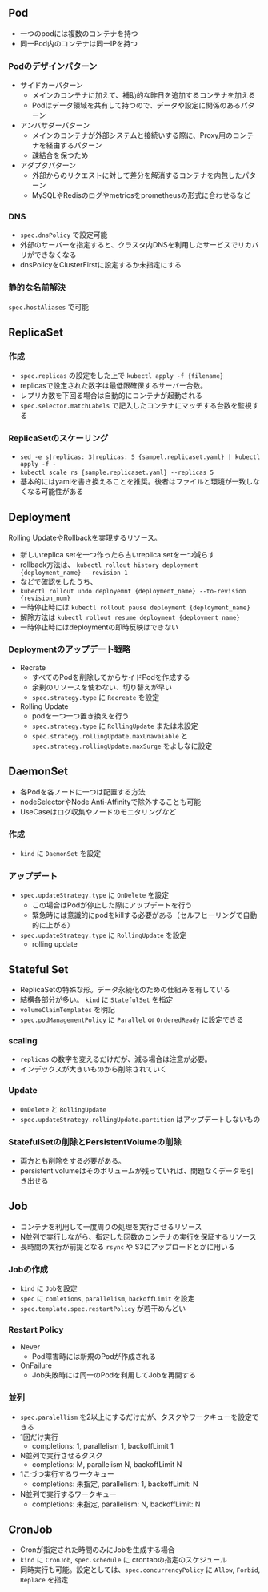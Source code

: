 ## Pod
* 一つのpodには複数のコンテナを持つ
* 同一Pod内のコンテナは同一IPを持つ

### Podのデザインパターン
* サイドカーパターン
  * メインのコンテナに加えて、補助的な昨日を追加するコンテナを加える
  * Podはデータ領域を共有して持つので、データや設定に関係のあるパターン
* アンバサダーパターン
  * メインのコンテナが外部システムと接続いする際に、Proxy用のコンテナを経由するパターン
  * 疎結合を保つため
* アダプタパターン
  * 外部からのリクエストに対して差分を解消するコンテナを内包したパターン
  * MySQLやRedisのログやmetricsをprometheusの形式に合わせるなど

### DNS
* `spec.dnsPolicy` で設定可能
* 外部のサーバーを指定すると、クラスタ内DNSを利用したサービスでリカバリができなくなる
* dnsPolicyをClusterFirstに設定するか未指定にする

### 静的な名前解決
`spec.hostAliases` で可能

## ReplicaSet
### 作成
* `spec.replicas` の設定をした上で `kubectl apply -f {filename}`
* replicasで設定された数字は最低限確保するサーバー台数。
* レプリカ数を下回る場合は自動的にコンテナが起動される
* `spec.selector.matchLabels` で記入したコンテナにマッチする台数を監視する

### ReplicaSetのスケーリング
* `sed -e s|replicas: 3|replicas: 5 {sampel.replicaset.yaml} | kubectl apply -f -`
* `kubectl scale rs {sample.replicaset.yaml} --replicas 5`
* 基本的にはyamlを書き換えることを推奨。後者はファイルと環境が一致しなくなる可能性がある

## Deployment
Rolling UpdateやRollbackを実現するリソース。
* 新しいreplica setを一つ作ったら古いreplica setを一つ減らす
* rollback方法は、 `kubectl rollout history deployment {deployment_name} --revision 1`
* などで確認をしたうち、
* `kubectl rollout undo deployemnt {deployment_name} --to-revision {revision_num}`
* 一時停止時には `kubectl rollout pause deployment {deployment_name}`
* 解除方法は `kubectl rollout resume deployment {deployment_name}`
* 一時停止時にはdeploymentの即時反映はできない

### Deploymentのアップデート戦略
* Recrate
  * すべてのPodを削除してからサイドPodを作成する
  * 余剰のリソースを使わない、切り替えが早い
  * `spec.strategy.type` に `Recreate` を設定
* Rolling Update
  * podを一つ一つ置き換えを行う
  * `spec.strategy.type` に `RollingUpdate` または未設定
  * `spec.strategy.rollingUpdate.maxUnavaiable` と `spec.strategy.rollingUpdate.maxSurge` をよしなに設定

## DaemonSet
* 各Podを各ノードに一つは配置する方法
* nodeSelectorやNode Anti-Affinityで除外することも可能
* UseCaseはログ収集やノードのモニタリングなど

### 作成
* `kind` に `DaemonSet` を設定

### アップデート
* `spec.updateStrategy.type` に `OnDelete` を設定
  * この場合はPodが停止した際にアップデートを行う
  * 緊急時には意識的にpodをkillする必要がある（セルフヒーリングで自動的に上がる）
* `spec.updateStrategy.type` に `RollingUpdate` を設定
  * rolling update

## Stateful Set
* ReplicaSetの特殊な形。データ永続化のための仕組みを有している
* 結構各部分が多い。 `kind` に `StatefulSet` を指定
* `volumeClaimTemplates` を明記
* `spec.podManagementPolicy` に `Parallel` or `OrderedReady` に設定できる

### scaling
* `replicas` の数字を変えるだけだが、減る場合は注意が必要。
* インデックスが大きいものから削除されていく

### Update
* `OnDelete` と `RollingUpdate`
* `spec.updateStrategy.rollingUpdate.partition` はアップデートしないもの

### StatefulSetの削除とPersistentVolumeの削除
* 両方とも削除をする必要がある。
* persistent volumeはそのボリュームが残っていれば、問題なくデータを引き出せる

## Job
* コンテナを利用して一度周りの処理を実行させるリソース
* N並列で実行しながら、指定した回数のコンテナの実行を保証するリソース
* 長時間の実行が前提となる `rsync` や S3にアップロードとかに用いる

### Jobの作成
* `kind` に `Job`を設定
* `spec` に `comletions`, `parallelism`, `backoffLimit` を設定
* `spec.template.spec.restartPolicy` が若干めんどい

### Restart Policy
* Never
  * Pod障害時には新規のPodが作成される
* OnFailure
  * Job失敗時には同一のPodを利用してJobを再開する


### 並列
* `spec.paralellism` を2以上にするだけだが、タスクやワークキューを設定できる
* 1回だけ実行
  * completions: 1, parallelism 1, backoffLimit 1
* N並列で実行させるタスク
  * completions: M, parallelism N, backoffLimit N
* 1こづつ実行するワークキュー
  * completions: 未指定, parallelism: 1, backoffLimit: N
* N並列で実行するワークキュー
  * completions: 未指定, parallelism: N, backoffLimit: N

## CronJob
* Cronが指定された時間のみにJobを生成する場合
* `kind` に `CronJob`, `spec.schedule` に crontabの指定のスケジュール
* 同時実行も可能。設定としては、`spec.concurrencyPolicy` に `Allow`, `Forbid`, `Replace` を指定
